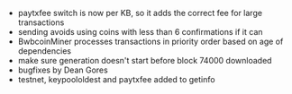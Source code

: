 * paytxfee switch is now per KB, so it adds the correct fee for large transactions
* sending avoids using coins with less than 6 confirmations if it can
* BwbcoinMiner processes transactions in priority order based on age of dependencies
* make sure generation doesn't start before block 74000 downloaded
* bugfixes by Dean Gores
* testnet, keypoololdest and paytxfee added to getinfo

